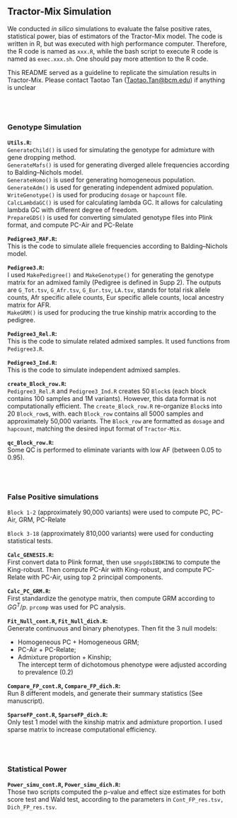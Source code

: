 ## Tractor-Mix Simulation

We conducted *in silico* simulations to evaluate the false positive rates, statistical power, bias of estimators of the Tractor-Mix model. The code is written in R, but was executed with high performance computer. Therefore, the R code is named as `xxx.R`, while the bash script to execute R code is named as `exec.xxx.sh`. One should pay more attention to the R code.

This README served as a guideline to replicate the simulation results in Tractor-Mix. Please contact Taotao Tan (Taotao.Tan@bcm.edu) if anything is unclear

&nbsp;  
&nbsp;  

### Genotype Simulation

**`Utils.R`:**  
`GenerateChild()` is used for simulating the genotype for admixture with gene dropping method.  
`GenerateMafs()` is used for generating diverged allele frequencies according to Balding–Nichols model.  
`GenerateHomo()` is used for generating homogeneous population. 
`GenerateAdm()` is used for generating independent admixed population.  
`WriteGenotype()` is used for producing `dosage` or `hapcount` file.  
`CalcLambdaGC()` is used for calculating lambda GC. It allows for calculating lambda GC with different degree of freedom.  
`PrepareGDS()`  is used for converting simulated genotype files into Plink format, and compute PC-Air and PC-Relate 

**`Pedigree3_MAF.R`:**  
This is the code to simulate allele frequencies according to Balding–Nichols model. 

**`Pedigree3.R`:**  
I used `MakePedigree()` and `MakeGenotype()` for generating the genotype matrix for an admixed family (Pedigree is defined in Supp 2). The outputs are `G_Tot.tsv`, `G_Afr.tsv`, `G_Eur.tsv`, `LA.tsv`, stands for total risk allele counts, Afr specific allele counts, Eur specific allele counts, local ancestry matrix for AFR.  
`MakeGRM()` is used for producing the true kinship matrix according to the pedigree.  

**`Pedigree3_Rel.R`:**  
This is the code to simulate related admixed samples. It used functions from `Pedigree3.R`. 

**`Pedigree3_Ind.R`:**  
This is the code to simulate independent admixed samples.

**`create_Block_row.R`:**   
`Pedigree3_Rel.R` and `Pedigree3_Ind.R` creates 50 `Block`s (each block contains 100 samples and 1M variants). However, this data format is not computationally efficient. The `create_Block_row.R` re-organize `Block`s into 20 `Block_row`s, with. each `Block_row` contains all 5000 samples and approximately 50,000 variants. The `Block_row` are formatted as `dosage` and `hapcount`, matching the desired input format of `Tractor-Mix`. 

**`qc_Block_row.R`:**  
Some QC is performed to eliminate variants with low AF (between 0.05 to 0.95).

&nbsp;  
&nbsp;  

### False Positive simulations 

`Block 1-2` (approximately 90,000 variants) were used to compute PC, PC-Air, GRM, PC-Relate 

`Block 3-18` (approximately 810,000 variants)  were used for conducting statistical tests. 

**`Calc_GENESIS.R`:**  
First convert data to Plink format, then use `snpgdsIBDKING` to compute the King-robust. Then compute PC-Air with King-robust, and compute PC-Relate with PC-Air, using top 2 principal components.

**`Calc_PC_GRM.R`:**  
First standardize the genotype matrix, then compute GRM according to $GG^T / p$. `prcomp` was used for PC analysis. 

**`Fit_Null_cont.R`, `Fit_Null_dich.R`:**  
Generate continuous and binary phenotypes. Then fit the 3 null models:  
* Homogeneous PC + Homogeneous GRM;  
* PC-Air + PC-Relate;  
* Admixture proportion + Kinship;  
The intercept term of dichotomous phenotype were adjusted according to prevalence (0.2)

**`Compare_FP_cont.R`, `Compare_FP_dich.R`:**  
Run 8 different models, and generate their summary statistics (See manuscript). 

**`SparseFP_cont.R`, `SparseFP_dich.R`:**  
Only test 1 model with the kinship matrix and admixture proportion. I used sparse matrix to increase computational efficiency. 


&nbsp;  
&nbsp;  

### Statistical Power

**`Power_simu_cont.R`, `Power_simu_dich.R`:**  
Those two scripts computed the p-value and effect size estimates for both score test and Wald test, according to the parameters in `Cont_FP_res.tsv, Dich_FP_res.tsv`. 



